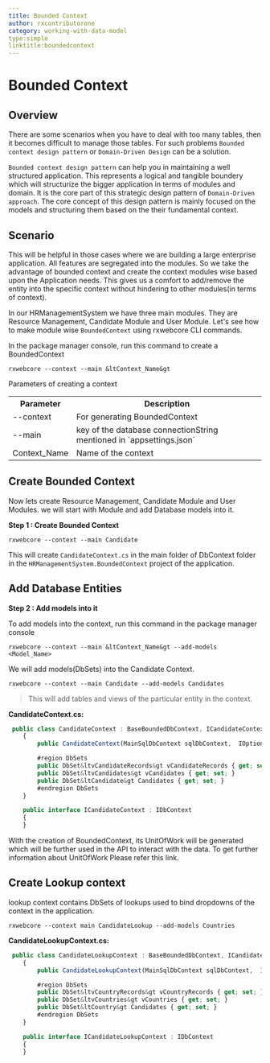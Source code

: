 ```yaml
---
title: Bounded Context
author: rxcontributorone
category: working-with-data-model  
type:simple
linktitle:boundedcontext
---
```

# Bounded Context

## Overview 

There are some scenarios when you have to deal with too many tables, then it becomes difficult to manage those tables. For such problems `Bounded context design pattern` or `Domain-Driven Design` can be a solution.

`Bounded context design pattern` can help you in maintaining a well structured application. This represents a logical and tangible boundery which will structurize the bigger application in terms of modules and domain. It is the core part of this strategic design pattern of `Domain-Driven approach`. The core concept of this design pattern is mainly focused on the models and structuring them based on the their fundamental context. 

## Scenario
This will be helpful in those cases where we are building a large enterprise application. All features are segregated into the modules. So we take the advantage of bounded context and create the context modules wise based upon the Application needs. This gives us a comfort to add/remove the entity into the specific context without hindering to other modules(in terms of context).

In our HRManagementSystem we have three main modules. They are Resource Management, Candidate Module and User Module. Let's see how to make module wise `BoundedContext` using rxwebcore CLI commands.

In the package manager console, run this command to create a BoundedContext

`````
rxwebcore --context --main &ltContext_Name&gt
`````

Parameters of creating a context 

<table class="table table-bordered table-striped">
<tr><th>Parameter</th><th>Description</th></tr>
<tr><td>--context</td><td>For generating BoundedContext</td></tr>
<tr><td>--main</td><td>key of the database connectionString mentioned in `appsettings.json`</td></tr>
<tr><td>Context_Name</td><td>Name of the context</td></tr>
</table>

## Create Bounded Context

Now lets create Resource Management, Candidate Module and User Modules. we will start with  Module and add Database models into it.

**Step 1 : Create Bounded Context**

`````
rxwebcore --context --main Candidate
`````

This will create `CandidateContext.cs` in the main folder of DbContext folder in the `HRManagementSystem.BoundedContext` project of the application. 

## Add Database Entities

**Step 2 : Add models into it**

To add models into the context, run this command in the package manager console

`````
rxwebcore --context --main &ltContext_Name&gt --add-models <Model_Name>
`````

We will add models(DbSets) into the Candidate Context.

`````
rxwebcore --context --main Candidate --add-models Candidates
`````

> This will add tables and views of the particular entity in the context.

**CandidateContext.cs:** 
````js
 public class CandidateContext : BaseBoundedDbContext, ICandidateContext
    {
        public CandidateContext(MainSqlDbContext sqlDbContext,  IOptions&ltDatabaseConfig&gt databaseConfig, IHttpContextAccessor contextAccessor,TenantDbConnectionInfo tenantDbConnection): base(sqlDbContext, databaseConfig.Value, contextAccessor,tenantDbConnection){ }

        #region DbSets
        public DbSet&ltvCandidateRecords&gt vCandidateRecords { get; set; }
        public DbSet&ltvCandidates&gt vCandidates { get; set; }
        public DbSet&ltCandidate&gt Candidates { get; set; }
        #endregion DbSets
    }

    public interface ICandidateContext : IDbContext
    {
    }
```` 

With the creation of BoundedContext, its UnitOfWork will be generated which will be further used in the API to interact with the data. To get further information about UnitOfWork Please refer this link.

## Create Lookup context
lookup context contains DbSets of lookups used to bind dropdowns of the context in the application. 

`````
rxwebcore --context main CandidateLookup --add-models Countries
`````

**CandidateLookupContext.cs:** 
````js
 public class CandidateLookupContext : BaseBoundedDbContext, ICandidateLookupContext
    {
        public CandidateLookupContext(MainSqlDbContext sqlDbContext,  IOptions<DatabaseConfig> databaseConfig, IHttpContextAccessor contextAccessor,TenantDbConnectionInfo tenantDbConnection): base(sqlDbContext, databaseConfig.Value, contextAccessor,tenantDbConnection){ }

        #region DbSets
        public DbSet&ltvCountryRecords&gt vCountryRecords { get; set; }
        public DbSet&ltvCountries&gt vCountries { get; set; }
        public DbSet&ltCountry&gt Candidates { get; set; }
        #endregion DbSets
    }

    public interface ICandidateLookupContext : IDbContext
    {
    }
```` 
